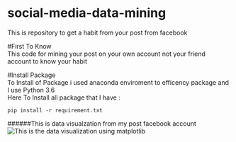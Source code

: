 # social-media-data-mining
This is repository to get a habit from your post from facebook

  #First To Know  
  This code for mining your post on your own account not your friend account to know your habit
  
  #Install Package  
  To Install of Package i used anaconda enviroment to efficency package and I use Python 3.6  
  Here To Install all package that I have :  
  ```
  pip install -r requirement.txt
  ```
  ######This is data visualzation from my post facebook account 
  ![This is the data visualization using matplotlib](https://github.com/localhostfotly/social-media-data-mining/blob/master/posts_per_hour1.png)
